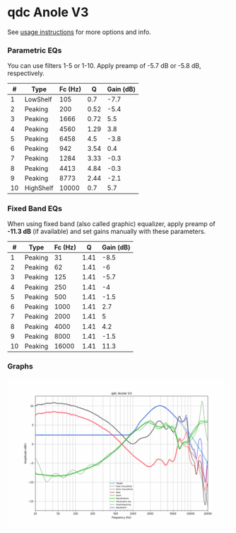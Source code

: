# qdc Anole V3
See [usage instructions](https://github.com/jaakkopasanen/AutoEq#usage) for more options and info.

### Parametric EQs
You can use filters 1-5 or 1-10. Apply preamp of -5.7 dB or -5.8 dB, respectively.

|   # | Type      |   Fc (Hz) |    Q |   Gain (dB) |
|-----|-----------|-----------|------|-------------|
|   1 | LowShelf  |       105 | 0.7  |        -7.7 |
|   2 | Peaking   |       200 | 0.52 |        -5.4 |
|   3 | Peaking   |      1666 | 0.72 |         5.5 |
|   4 | Peaking   |      4560 | 1.29 |         3.8 |
|   5 | Peaking   |      6458 | 4.5  |        -3.8 |
|   6 | Peaking   |       942 | 3.54 |         0.4 |
|   7 | Peaking   |      1284 | 3.33 |        -0.3 |
|   8 | Peaking   |      4413 | 4.84 |        -0.3 |
|   9 | Peaking   |      8773 | 2.44 |        -2.1 |
|  10 | HighShelf |     10000 | 0.7  |         5.7 |

### Fixed Band EQs
When using fixed band (also called graphic) equalizer, apply preamp of **-11.3 dB** (if available) and set gains manually with these parameters.

|   # | Type    |   Fc (Hz) |    Q |   Gain (dB) |
|-----|---------|-----------|------|-------------|
|   1 | Peaking |        31 | 1.41 |        -8.5 |
|   2 | Peaking |        62 | 1.41 |        -6   |
|   3 | Peaking |       125 | 1.41 |        -5.7 |
|   4 | Peaking |       250 | 1.41 |        -4   |
|   5 | Peaking |       500 | 1.41 |        -1.5 |
|   6 | Peaking |      1000 | 1.41 |         2.7 |
|   7 | Peaking |      2000 | 1.41 |         5   |
|   8 | Peaking |      4000 | 1.41 |         4.2 |
|   9 | Peaking |      8000 | 1.41 |        -1.5 |
|  10 | Peaking |     16000 | 1.41 |        11.3 |

### Graphs
![](./qdc%20Anole%20V3.png)
